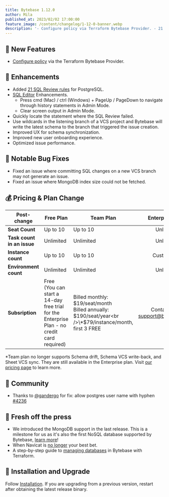 ```yaml
---
title: Bytebase 1.12.0
author: Mila
published_at: 2023/02/02 17:00:00
feature_image: /content/changelog/1-12-0-banner.webp
description: '- Configure policy via Terraform Bytebase Provider. - 21 new SQL Review Rules for PostgreSQL. - Updated pricing plan.'
---
```


## 🚀 New Features

- [Configure policy](https://registry.terraform.io/providers/bytebase/bytebase/latest/docs/resources/policy) via the Terraform Bytebase Provider.

## 🎄 Enhancements

- Added [21 SQL Review rules](/docs/sql-review/review-rules) for PostgreSQL.
- [SQL Editor](/docs/sql-editor/overview) Enhancements.
  - Press cmd (Mac) / ctrl (Windows) + PageUp / PageDown to navigate through history statements in Admin Mode.
  - Clear screen output in Admin Mode.
- Quickly locate the statement where the SQL Review failed.
- Use wildcards in the listening branch of a VCS project and Bytebase will write the latest schema to the branch that triggered the issue creation.
- Improved UX for schema synchronization.
- Improved new user onboarding experience.
- Optimized issue performance.

## 🐞 Notable Bug Fixes

- Fixed an issue where committing SQL changes on a new VCS branch may not generate an issue.
- Fixed an issue where MongoDB index size could not be fetched.

## 💰 Pricing & Plan Change

| **Post-change**            | **Free Plan**                                                                                   | **Team Plan**                                                                                               |        **Enterprise Plan**         |
| -------------------------- | ----------------------------------------------------------------------------------------------- | ----------------------------------------------------------------------------------------------------------- | :--------------------------------: |
| **Seat Count**             | Up to 10                                                                                        | Up to 10                                                                                                    |             Unlimited              |
| **Task count in an issue** | Unlimited                                                                                       | Unlimited                                                                                                   |             Unlimited              |
| **Instance count**         | Up to 10                                                                                        | Up to 10                                                                                                    |             Customized             |
| **Environment count**      | Unlimited                                                                                       | Unlimited                                                                                                   |             Unlimited              |
| **Subsription**            | Free<br />(You can start a 14-day free trial for the Enterprise Plan - no credit card required) | Billed monthly: $19/seat/month<br />Billed annually: $190/seat/year<br />\*$79/instance/month, first 3 FREE | Contact us at support@bytebase.com |

\*Team plan no longer supports Schema drift, Schema VCS write-back, and Sheet VCS sync. They are still available in the Enterprise plan.
Visit [our pricing page](/pricing) to learn more.

## 🎠 Community

- Thanks to [@gandergo](https://github.com/gandergo) for fix: allow postgres user name with hyphen [\#4236](https://github.com/bytebase/bytebase/pull/4236)

## 📰 Fresh off the press

- We introduced the MongoDB support in the last release. This is a milestone for us as it's also the first NoSQL database supported by Bytebase, [learn more](/blog/introducing-mongodb-support-in-bytebase)!
- When Navicat is [no longer](/blog/stop-using-navicat) your best bet.
- A step-by-step guide to [managing databases](/docs/tutorials/manage-databases-in-bytebase-with-terraform) in Bytebase with Terraform.

## 📕 Installation and Upgrade

Follow [Installation](/docs/get-started/self-host). If you are upgrading from a previous version, restart after obtaining the latest release binary.
